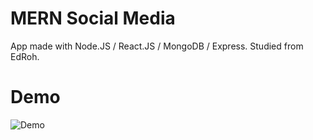 # MERN Social Media

App made with Node.JS / React.JS / MongoDB / Express. Studied from EdRoh.

# Demo
![Demo](social-media.gif)
